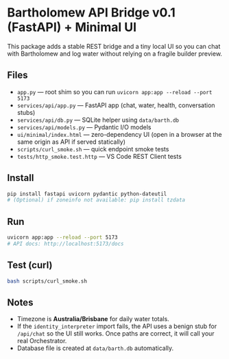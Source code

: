 
# Bartholomew API Bridge v0.1 (FastAPI) + Minimal UI

This package adds a stable REST bridge and a tiny local UI so you can chat with Bartholomew and log water without relying on a fragile builder preview.

## Files
- `app.py` — root shim so you can run `uvicorn app:app --reload --port 5173`
- `services/api/app.py` — FastAPI app (chat, water, health, conversation stubs)
- `services/api/db.py` — SQLite helper using `data/barth.db`
- `services/api/models.py` — Pydantic I/O models
- `ui/minimal/index.html` — zero-dependency UI (open in a browser at the same origin as API if served statically)
- `scripts/curl_smoke.sh` — quick endpoint smoke tests
- `tests/http_smoke.test.http` — VS Code REST Client tests

## Install
```bash
pip install fastapi uvicorn pydantic python-dateutil
# (Optional) if zoneinfo not available: pip install tzdata
```

## Run
```bash
uvicorn app:app --reload --port 5173
# API docs: http://localhost:5173/docs
```

## Test (curl)
```bash
bash scripts/curl_smoke.sh
```

## Notes
- Timezone is **Australia/Brisbane** for daily water totals.
- If the `identity_interpreter` import fails, the API uses a benign stub for `/api/chat` so the UI still works. Once paths are correct, it will call your real Orchestrator.
- Database file is created at `data/barth.db` automatically.
